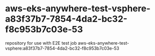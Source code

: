 # aws-eks-anywhere-test-vsphere-a83f37b7-7854-4da2-bc32-f8c953b7c03e-53
repository for use with E2E test job aws-eks-anywhere-test-vsphere:a83f37b7-7854-4da2-bc32-f8c953b7c03e-53
